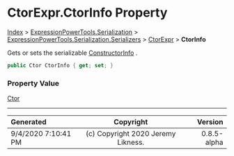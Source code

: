 ﻿# CtorExpr.CtorInfo Property

[Index](../index.md) > [ExpressionPowerTools.Serialization](ExpressionPowerTools.Serialization.a.md) > [ExpressionPowerTools.Serialization.Serializers](ExpressionPowerTools.Serialization.Serializers.n.md) > [CtorExpr](ExpressionPowerTools.Serialization.Serializers.CtorExpr.cs.md) > **CtorInfo**

Gets or sets the serializable [ConstructorInfo](https://docs.microsoft.com/dotnet/api/system.reflection.constructorinfo) .

```csharp
public Ctor CtorInfo { get; set; }
```

### Property Value

 [Ctor](ExpressionPowerTools.Serialization.Serializers.Ctor.cs.md) 


---

| Generated | Copyright | Version |
| :-- | :-: | --: |
| 9/4/2020 7:10:41 PM | (c) Copyright 2020 Jeremy Likness. | 0.8.5-alpha |
